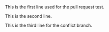 This is the first line used for the pull request test.

This is the second line.

This is the third line for the conflict branch.